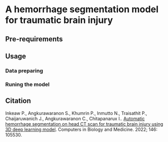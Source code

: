 # A hemorrhage segmentation model for traumatic brain injury
## Pre-requirements
## Usage
### Data preparing
### Runing the model
## Citation
Inkeaw P., Angkurawaranon S., Khumrin P., Inmutto N., Traisathit P., Chaijaruwanich J., Angkurawaranon C., Chitapanarux I.. [Automatic hemorrhage segmentation on head CT scan for traumatic brain injury using 3D deep learning model](https://www.sciencedirect.com/science/article/pii/S0010482522003225). Computers in Biology and Medicine. 2022; 146: 105530.
